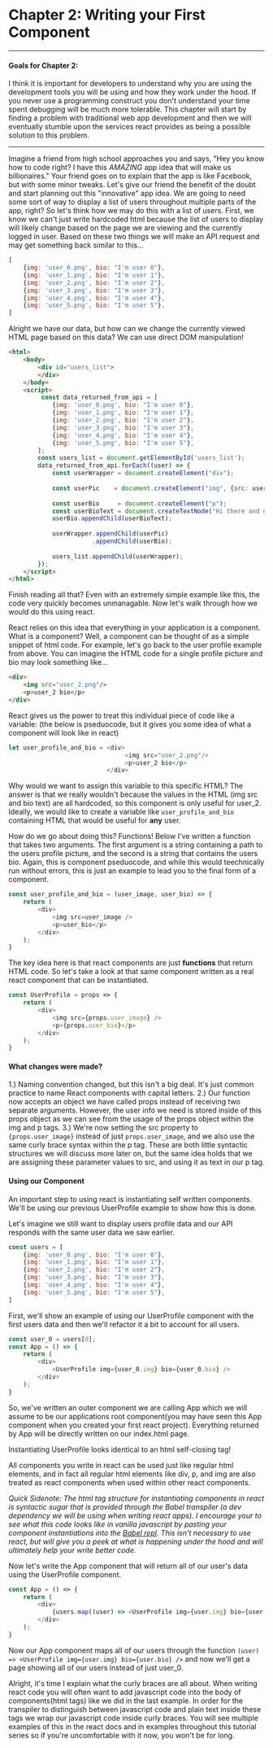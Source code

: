 # Chapter 2: Writing your First Component
___
#### Goals for Chapter 2:
I think it is important for developers to understand why you are using the development tools you will be using and how they work under the hood. If you never use a programming construct you don't understand your time spent debugging will be much more tolerable. This chapter will start by finding a problem with traditional web app development and then we will eventually stumble upon the services react provides as being a possible solution to this problem.

---
Imagine a friend from high school approaches you and says, "Hey you know how to code right? I have this *AMAZING* app idea that will make us billionaires." Your friend goes on to explain that the app is like Facebook, but with some minor tweaks. Let's give our friend the benefit of the doubt and start planning out this "innovative" app idea. We are going to need some sort of way to display a list of users throughout multiple parts of the app, right? So let's think how we may do this with a list of users. First, we know we can't just write hardcoded html because the list of users to display will likely change based on the page we are viewing and the currently logged in user. Based on these two things we will make an API request and may get something back similar to this...
```javascript
[
    {img: 'user_0.png', bio: "I'm user 0"},
    {img: 'user_1.png', bio: "I'm user 1"},
    {img: 'user_2.png', bio: "I'm user 2"},
    {img: 'user_3.png', bio: "I'm user 3"},
    {img: 'user_4.png', bio: "I'm user 4"},
    {img: 'user_5.png', bio: "I'm user 5"},
]
```
Alright we have our data, but how can we change the currently viewed HTML page based on this data? We can use direct DOM manipulation!
```html
<html>
    <body>
        <div id="users_list">
        </div>
    </body>
    <script>
         const data_returned_from_api = [
            {img: 'user_0.png', bio: "I'm user 0"},
            {img: 'user_1.png', bio: "I'm user 1"},
            {img: 'user_2.png', bio: "I'm user 2"},
            {img: 'user_3.png', bio: "I'm user 3"},
            {img: 'user_4.png', bio: "I'm user 4"},
            {img: 'user_5.png', bio: "I'm user 5"},
        ];
        const users_list = document.getElementById('users_list');
        data_returned_from_api.forEach((user) => {
            const userWrapper = document.createElement("div");
            
            const userPic    = document.createElement("img", {src: user.img});
            
            const userBio     = document.createElement("p"); 
            const userBioText = document.createTextNode("Hi there and greetings!"); 
            userBio.appendChild(userBioText); 
            
            userWrapper.appendChild(userPic)
                       .appendChild(userBio);
                       
            users_list.appendChild(userWrapper);
        });
    </script>
</html>
```
Finish reading all that? Even with an extremely simple example like this, the code very quickly becomes unmanagable. Now let's walk through how we would do this using react.

React relies on this idea that everything in your application is a component. What is a component? Well, a component can be thought of as a simple snippet of html code. For example, let's go back to the user profile example from above. You can imagine the HTML code for a single profile picture and bio may look something like...
```html
<div>
    <img src="user_2.png"/>
    <p>user_2 bio</p>
</div>
```
React gives us the power to treat this individual piece of code like a variable:
(the below is pseduocode, but it gives you some idea of what a component will look like in react)
```javascript
let user_profile_and_bio = <div>
                                <img src="user_2.png"/>
                                <p>user_2 bio</p>
                           </div>
```

Why would we want to assign this variable to this specific HTML? The answer is that we really wouldn't because the values in the HTML (img src and bio text) are all hardcoded, so this component is only useful for user_2. Ideally, we would like to create a variable like `user_profile_and_bio` containing HTML that would be useful for **any** user. 

How do we go about doing this? 
Functions!
Below I've written a function that takes two arguments. The first argument is a string containing a path to the users profile picture, and the second is a string that contains the users bio.
Again, this is component pseduocode, and while this would teechnically run without errors, this is just an example to lead you to the final form of a component.

```javascript
const user_profile_and_bio = (user_image, user_bio) => {
    return (
        <div>
            <img src=user_image />
            <p>user_bio</p>
        </div>
    );
}
```

The key idea here is that react components are just __functions__ that return HTML code. So let's take a look at that same component written as a real react component that can be instantiated.

```javascript
const UserProfile = props => {
    return (
        <div>
            <img src={props.user_image} />
            <p>{props.user_bio}</p>
        </div>
    );
}
```
#### What changes were made?
1.) Naming convention changed, but this isn't a big deal. It's just common practice to name React components with capital letters.
2.) Our function now accepts an object we have called props instead of receiving two separate arguments. However, the user info we need is stored inside of this props object as we can see from the usage of the props object within the img and p tags.
3.) We're now setting the src property to `{props.user_image}` instead of just `props.user_image`, and we also use the same curly brace syntax within the p tag.
These are both little syntactic structures we will discuss more later on, but the same idea holds that we are assigning these parameter values to src, and using it as text in our p tag.

#### Using our Component
An important step to using react is instantiating self written components. We'll be using our previous UserProfile example to show how this is done.

Let's imagine we still want to display users profile data and our API responds with the same user data we saw earlier.

```javascript
const users = [
    {img: 'user_0.png', bio: "I'm user 0"},
    {img: 'user_1.png', bio: "I'm user 1"},
    {img: 'user_2.png', bio: "I'm user 2"},
    {img: 'user_3.png', bio: "I'm user 3"},
    {img: 'user_4.png', bio: "I'm user 4"},
    {img: 'user_5.png', bio: "I'm user 5"},
]
```

First, we'll show an example of using our UserProfile component with the first users data and then we'll refactor it a bit to account for all users.

```javascript
const user_0 = users[0];
const App = () => {
    return (
        <div>
            <UserProfile img={user_0.img} bio={user_0.bio} />
        </div>
    );
}
```

So, we've written an outer component we are calling App which we will assume to be our applications root component(you may have seen this App component when you created your first react project). Everything returned by App will be directly written on our index.html page.

Instantiating UserProfile looks identical to an html self-closing tag!

All components you write in react can be used just like regular html elements, and in fact all regular html elements like div, p, and img are also treated as react components when used within other react components.

*Quick Sidenote: The html tag structure for instantiating components in react is syntactic sugar that is provided through the Babel transpiler (a dev dependency we will be using when writing react apps). I encourage your to see what this code looks like in vanilla javascript by pasting your component instantiations into the [Babel repl](https://babeljs.io/repl/). This isn't necessary to use react, but will give you a peek at what is happening under the hood and will ultimately help your write better code.*

Now let's write the App component that will return all of our user's data using the UserProfile component.

```javascript
const App = () => {
    return (
        <div>
            {users.map((user) => <UserProfile img={user.img} bio={user.bio} />}
        </div>
    );
}
```

Now our App component maps all of our users through the function `(user) => <UserProfile img={user.img} bio={user.bio} />` and now we'll get a page showing all of our users instead of just user_0.

Alright, it's time I explain what the curly braces are all about. When writing react code you will often want to add javascript code into the body of components(html tags) like we did in the last example. In order for the transpiler to distinguish between javascript code and plain text inside these tags we wrap our javascript code inside curly braces. You will see multiple examples of this in the react docs and in examples throughout this tutorial series so if you're uncomfortable with it now, you won't be for long.
